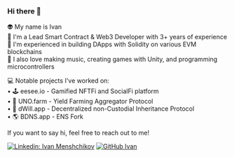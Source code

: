 ### Hi there 👋

👽 My name is Ivan  
🔑 I'm a Lead Smart Contract & Web3 Developer with 3+ years of experience   
🧙 I'm experienced in building DApps with Solidity on various EVM blockchains  
🎵 I also love making music, creating games with Unity, and programming microcontrollers  

💻 Notable projects I've worked on:  
• 🕹️ eesee.io - Gamified NFTFi and SocialFi platform  
• 🚀 UNO.farm - Yield Farming Aggregator Protocol  
• 📝 dWill.app - Decentralized non-Custodial Inheritance Protocol  
• 🌎 BDNS.app - ENS Fork  

If you want to say hi, feel free to reach out to me!

[![Linkedin: Ivan Menshchikov](https://img.shields.io/badge/-Ivan_Menshchikov-blue?style=flat-square&logo=Linkedin&logoColor=white&link=https://www.linkedin.com/in/juglipaff/)](https://www.linkedin.com/in/juglipaff/)
[![GitHub Ivan](https://img.shields.io/github/followers/Juglipaff?label=follow&style=social)](https://github.com/Juglipaff)



